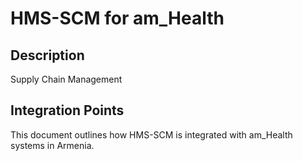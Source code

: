 # HMS-SCM for am_Health

## Description

Supply Chain Management

## Integration Points

This document outlines how HMS-SCM is integrated with am_Health systems in Armenia.
